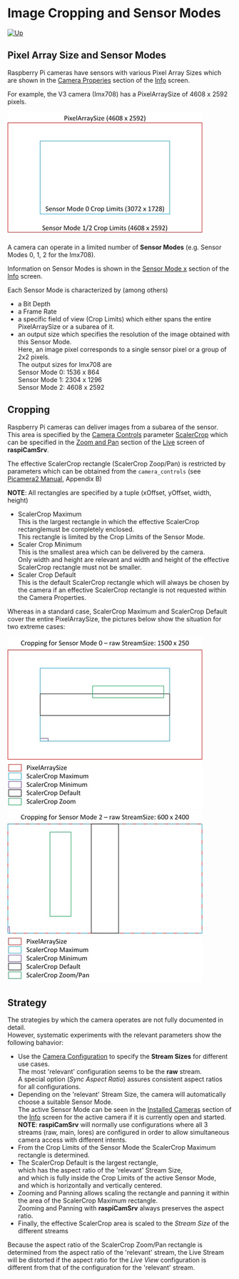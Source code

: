 # Image Cropping and Sensor Modes

[![Up](img/goup.gif)](./ZoomPan.md)


## Pixel Array Size and Sensor Modes

Raspberry Pi cameras have sensors with various Pixel Array Sizes which are shown in the [Camera Properies](./Information.md#camera-properties) section of the [Info](./Information.md) screen.

For example, the V3 camera (Imx708) has a PixelArraySize of 4608 x 2592 pixels.

![SensorModes](./img/Cropping_SensorModes.jpg)

A camera can operate in a limited number of **Sensor Modes** (e.g. Sensor Modes 0, 1, 2 for the Imx708).

Information on Sensor Modes is shown in the [Sensor Mode x](./Information.md#sensor-modes) section of the [Info](./Information.md) screen.

Each Sensor Mode is characterized by (among others) 
- a Bit Depth
- a Frame Rate
- a specific field of view (Crop Limits) which either spans the entire PixelArraySize or a subarea of it.
- an output size which specifies the resolution of the image obtained with this Sensor Mode.   
Here, an image pixel corresponds to a single sensor pixel or a group of 2x2 pixels.   
The output sizes for Imx708 are    
Sensor Mode 0: 1536 x 864    
Sensor Mode 1: 2304 x 1296    
Sensor Mode 2: 4608 x 2592

## Cropping

Raspberry Pi cameras can deliver images from a subarea of the sensor.    
This area is specified by the [Camera Controls](./CameraControls.md) parameter [ScalerCrop](./ZoomPan.md#current-scalercrop-zoom) which can be specified in the [Zoom and Pan](./ZoomPan.md) section of the [Live](./LiveScreen.md) screen of **raspiCamSrv**.

The effective ScalerCrop rectangle (ScalerCrop Zoop/Pan) is restricted by parameters which can be obtained from the ```camera_controls``` (see [Picamera2 Manual](./picamera2-manual.pdf), Appendix B)

**NOTE**: All rectangles are specified by a tuple (xOffset, yOffset, width, height)

- ScalerCrop Maximum    
This is the largest rectangle in which the effective ScalerCrop rectanglemust be completely enclosed.    
This rectangle is limited by the Crop Limits of the Sensor Mode.
- Scaler Crop Minimum   
This is the smallest area which can be delivered by the camera.    
Only width and height are relevant and width and height of the effective ScalerCrop rectangle must not be smaller.
- Scaler Crop Default     
This is the default ScalerCrop rectangle which will always be chosen by the camera if an effective ScalerCrop rectangle is not requested within the Camera Properties.    

Whereas in a standard case, ScalerCrop Maximum and ScalerCrop Default cover the entire PixelArraySize, the pictures below show the situation for two extreme cases:

![ScalerCrop Sensor Mode 0](./img/Cropping_ScalerCrop_0.jpg) &nbsp; ![ScalerCrop Sensor Mode 0](./img/Cropping_ScalerCrop_2.jpg)

## Strategy

The strategies by which the camera operates are not fully documented in detail.   
However, systematic experiments with the relevant parameters show the following bahavior:

- Use the [Camera Configuration](./Configuration.md) to specify the **Stream Sizes** for different use cases.    
The most 'relevant' configuration seems to be the **raw** stream.    
A special option (*Sync Aspect Ratio*) assures consistent aspect ratios for all configurations.
- Depending on the 'relevant' Stream Size, the camera will automatically choose a suitable Sensor Mode.    
The active Sensor Mode can be seen in the [Installed Cameras](./Information.md#camera-x) section of the [Info](./Information.md) screen for the active camera if it is currently open and started.    
**NOTE**: **raspiCamSrv** will normally use configurations where all 3 streams (raw, main, lores) are configured in order to allow simultaneous camera access with different intents.
- From the Crop Limits of the Sensor Mode the ScalerCrop Maximum rectangle is determined. 
- The ScalerCrop Default is the largest rectangle,    
which has the aspect ratio of the 'relevant' Stream Size,    
and which is fully inside the Crop Limits of the active Sensor Mode,   
and which is horizontally and vertically centered.
- Zooming and Panning allows scaling the rectangle and panning it within the area of the ScalerCrop Maximum rectangle.    
Zooming and Panning with **raspiCamSrv** always preserves the aspect ratio.
- Finally, the effective ScalerCrop area is scaled to the *Stream Size* of the different streams

Because the aspect ratio of the ScalerCrop Zoom/Pan rectangle is determined from the aspect ratio of the 'relevant' stream, the Live Stream will be distorted if the aspect ratio for the *Live View* configuration is different from that of the configuration for the 'relevant' stream.